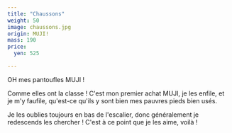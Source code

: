 ```yaml
---
title: "Chaussons"
weight: 50
image: chaussons.jpg
origin: MUJI!
mass: 190
price:
  yen: 525

---
```


OH mes pantoufles MUJI ! 

Comme elles ont la classe ! C'est mon premier achat MUJI, je les enfile, et je m'y faufile, qu'est-ce qu'ils y sont bien mes pauvres pieds bien usés. 

Je les oublies toujours en bas de l'escalier, donc généralement je redescends les chercher ! C'est à ce point que je les aime, voilà !